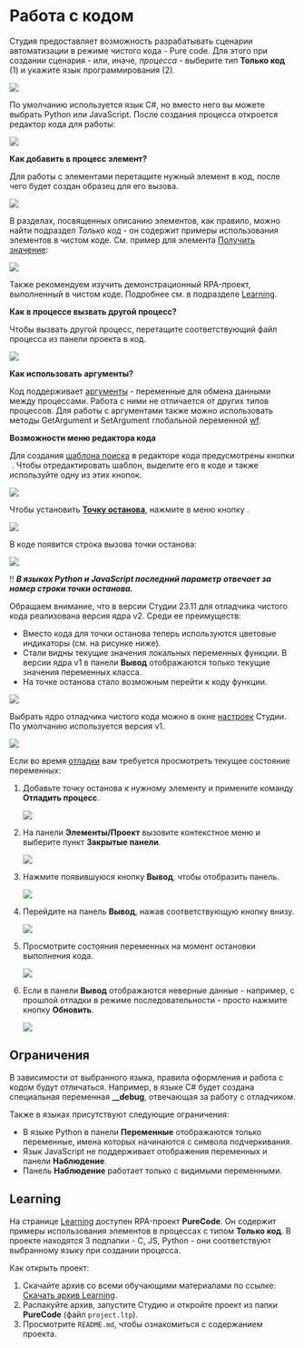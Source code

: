 # Работа с кодом

Студия предоставляет возможность разрабатывать сценарии автоматизации в режиме чистого кода - Pure code. Для этого при создании сценария - или, иначе, *процесса* - выберите тип **Только код** (1) и укажите язык программирования (2).

![](<../../.gitbook/assets1/choose-pure-code.png>) 

По умолчанию используется язык С#, но вместо него вы можете выбрать Python или JavaScript. После создания процесса откроется редактор кода для работы:

![](<../../.gitbook/assets1/work-area-pure-code.png>)

**Как добавить в процесс элемент?**

Для работы с элементами перетащите нужный элемент в код, после чего будет создан образец для его вызова.

![](<../../.gitbook/assets/add-element-to-code-1.png>)

В разделах, посвященных описанию элементов, как правило, можно найти подраздел *Только код* - он содержит примеры использования элементов в чистом коде. См. пример для элемента [Получить значение](https://docs.primo-rpa.ru/primo-rpa/g_elements/el_basic/els_orch/els_assets/el_orch_getvalue#tolko-kod): 

![](<../../.gitbook/assets1/example-code-in-element.png>)

Также рекомендуем изучить демонстрационный RPA-проект, выполненный в чистом коде. Подробнее см. в подразделе [Learning](https://docs.primo-rpa.ru/primo-rpa/primo-studio/process/coding#learning).

**Как в процессе вызвать другой процесс?**

Чтобы вызвать другой процесс, перетащите соответствующий файл процесса из панели проекта в код.

![](<../../.gitbook/assets1/dragdrop-proccess-in-proccess.png>) 

**Как использовать аргументы?**

Код поддерживает [аргументы](https://docs.primo-rpa.ru/primo-rpa/primo-studio/process/args) - переменные для обмена данными между процессами. Работа с ними не отличается от других типов процессов. Для работы с аргументами также можно использовать методы GetArgument и SetArgument глобальной переменной [wf](https://docs.primo-rpa.ru/primo-rpa/primo-studio/process/workflow).

**Возможности меню редактора кода**

Для создания [шаблона поиска](https://docs.primo-rpa.ru/primo-rpa/primo-studio/process/searchpatterns) в редакторе кода предусмотрены кнопки <img src="../../.gitbook/assets/image (22).png" alt="" data-size="line"> . Чтобы отредактировать шаблон, выделите его в коде и также используйте одну из этих кнопок.

![](<../../.gitbook/assets/selector-in-code.png>)

Чтобы установить [**Точку останова**](https://docs.primo-rpa.ru/primo-rpa/primo-studio/process/debug#tochka-ostanova), нажмите в меню кнопку <img src="../../.gitbook/assets/stop.png" alt="" data-size="line">.

![](<../../.gitbook/assets/breakpoint-in-only-code.png>)

В коде появится строка вызова точки останова: 

![](<../../.gitbook/assets/added-breakpoint-in-only-code.png>)

:bangbang: ***В языках Python и JavaScript последний параметр отвечает за номер строки точки останова.***

Обращаем внимание, что в версии Студии 23.11 для отладчика чистого кода реализована версия ядра v2. Среди ее преимуществ:
* Вместо кода для точки останова теперь используются цветовые индикаторы (см. на рисунке ниже).
* Стали видны текущие значения локальных переменных функции. В версии ядра v1 в панели **Вывод** отображаются только текущие значения переменных класса.
* На точке останова стало возможным перейти к коду функции.

![](<../../.gitbook/assets1/set-breakpoint.png>) 

Выбрать ядро отладчика чистого кода можно в окне [настроек](https://docs.primo-rpa.ru/primo-rpa/primo-studio/settings#otladchik) Студии. По умолчанию используется версия v1. 

![](<../../.gitbook/assets1/version-of-debagger.png>)

Если во время [отладки](https://docs.primo-rpa.ru/primo-rpa/primo-studio/process/debug) вам требуется просмотреть текущее состояние переменных:
1. Добавьте точку останова к нужному элементу и примените команду **Отладить процесс**.

   ![](<../../.gitbook/assets/command-debug-in-only-code.png>)

2. На панели **Элементы/Проект** вызовите контекстное меню и выберите пункт **Закрытые панели**.

   ![](<../../.gitbook/assets/closed-panels-in-code.png>)

3. Нажмите появившуюся кнопку **Вывод**, чтобы отобразить панель.

   ![](<../../.gitbook/assets/output-in-code.png>)

4. Перейдите на панель **Вывод**, нажав соответствующую кнопку внизу. 

   ![](<../../.gitbook/assets/panel-output-in-code.png>)

5. Просмотрите состояния переменных на момент остановки выполнения кода.

   ![](<../../.gitbook/assets/value-var-in-output-in-code.png>)

6. Если в панели **Вывод** отображаются неверные данные - например, с прошлой отладки в режиме последовательности - просто нажмите кнопку **Обновить**.

   ![](<../../.gitbook/assets/update-value-var-in-output-in-code.png>)


## Ограничения

В зависимости от выбранного языка, правила оформления и работа с кодом будут отличаться. Например, в языке C# будет создана специальная переменная **\_\_debug**, отвечающая за работу с отладчиком. 

Также в языках присутствуют следующие ограничения:
* В языке Python в панели **Переменные** отображаются только переменные, имена которых начинаются с символа подчеркивания.
* Язык JavaScript не поддерживает отображения переменных и панели **Наблюдение**.
* Панель **Наблюдение** работает только с видимыми переменными.


## Learning

На странице [Learning](https://github.com/PrimoRPA/Learning) доступен RPA-проект **PureCode**. Он содержит примеры использования элементов в процессах с типом **Только код**. В проекте находятся 3 подпапки - С, JS, Python - они соответствуют выбранному языку при создании процесса.

Как открыть проект:

1. Скачайте архив со всеми обучающими материалами по ссылке: [Скачать архив Learning](https://github.com/PrimoRPA/Learning/archive/refs/heads/master.zip).
2. Распакуйте архив, запустите Студию и откройте проект из папки **PureCode** (файл `project.ltp`).
3. Просмотрите `README.md`, чтобы ознакомиться с содержанием проекта.
